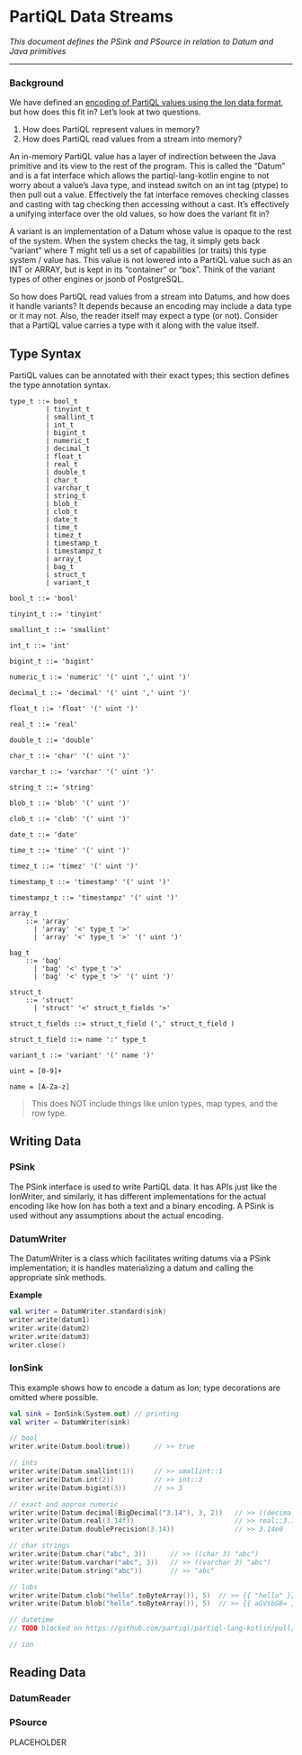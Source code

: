 # PartiQL Data Streams

*This document defines the PSink and PSource in relation to Datum and Java primitives*

* * *

### Background

We have defined
an [encoding of PartiQL values using the Ion data format](https://quip-amazon.com/5Su8AQhKG5xA/PartiQL-Values-in-Ion),
but how does this fit in? Let’s look at two questions.

1. How does PartiQL represent values in memory?
2. How does PartiQL read values from a stream into memory?

An in-memory PartiQL value has a layer of indirection between the Java primitive and its view to the rest of the
program. This is called the “Datum” and is a fat interface which allows the partiql-lang-kotlin engine to not worry
about a value’s Java type, and instead switch on an int tag (ptype) to then pull out a value. Effectively the fat
interface removes checking classes and casting with tag checking then accessing without a cast. It’s effectively a
unifying interface over the old values, so how does the variant fit in?

A variant is an implementation of a Datum whose value is opaque to the rest of the system. When the system checks the
tag, it simply gets back “variant<T>” where T might tell us a set of capabilities (or traits) this type system / value
has. This value is not lowered into a PartiQL value such as an INT or ARRAY, but is kept in its “container” or “box”.
Think of the variant types of other engines or jsonb of PostgreSQL.

So how does PartiQL read values from a stream into Datums, and how does it handle variants? It depends because an
encoding may include a data type or it may not. Also, the reader itself may expect a type (or not). Consider that a
PartiQL value carries a type with it along with the value itself.

## Type Syntax

PartiQL values can be annotated with their exact types; this section defines the type annotation syntax.

```
type_t ::= bool_t
         | tinyint_t
         | smallint_t
         | int_t
         | bigint_t
         | numeric_t
         | decimal_t
         | float_t
         | real_t
         | double_t
         | char_t
         | varchar_t
         | string_t
         | blob_t
         | clob_t
         | date_t
         | time_t
         | timez_t
         | timestamp_t 
         | timestampz_t
         | array_t
         | bag_t
         | struct_t
         | variant_t

bool_t ::= 'bool'

tinyint_t ::= 'tinyint'

smallint_t ::= 'smallint'

int_t ::= 'int'

bigint_t ::= 'bigint'

numeric_t ::= 'numeric' '(' uint ',' uint ')'

decimal_t ::= 'decimal' '(' uint ',' uint ')'

float_t ::= 'float' '(' uint ')'

real_t ::= 'real'

double_t ::= 'double'

char_t ::= 'char' '(' uint ')'

varchar_t ::= 'varchar' '(' uint ')'

string_t ::= 'string'

blob_t ::= 'blob' '(' uint ')'

clob_t ::= 'clob' '(' uint ')'

date_t ::= 'date'

time_t ::= 'time' '(' uint ')'

timez_t ::= 'timez' '(' uint ')'

timestamp_t ::= 'timestamp' '(' uint ')'

timestampz_t ::= 'timestampz' '(' uint ')'

array_t
    ::= 'array'
      | 'array' '<' type_t '>'
      | 'array' '<' type_t '>' '(' uint ')'
      
bag_t
    ::= 'bag'
      | 'bag' '<' type_t '>'
      | 'bag' '<' type_t '>' '(' uint ')'

struct_t
    ::= 'struct'
      | 'struct' '<' struct_t_fields '>'
      
struct_t_fields ::= struct_t_field (',' struct_t_field )

struct_t_field ::= name ':' type_t
 
variant_t ::= 'variant' '(' name ')'

uint = [0-9]+

name = [A-Za-z]
```

> This does NOT include things like union types, map types, and the row type.

## Writing Data

### PSink

The PSink interface is used to write PartiQL data. It has APIs just like the IonWriter, and similarly, it has different
implementations for the actual encoding like how Ion has both a text and a binary encoding. A PSink is used without any
assumptions about the actual encoding.

### DatumWriter

The DatumWriter is a class which facilitates writing datums via a PSink implementation; it is handles materializing a
datum and calling the appropriate sink methods.

**Example**

```kotlin
val writer = DatumWriter.standard(sink)
writer.write(datum1)
writer.write(datum2)
writer.write(datum3)
writer.close()
```

### IonSink

This example shows how to encode a datum as Ion; type decorations are omitted where possible.

```kotlin
val sink = IonSink(System.out) // printing
val writer = DatumWriter(sink)

// bool
writer.write(Datum.bool(true))      // >> true

// ints
writer.write(Datum.smallint(1))     // >> smallint::1
writer.write(Datum.int(2))          // >> int::2
writer.write(Datum.bigint(3))       // >> 3

// exact and approx numeric
writer.write(Datum.decimal(BigDecimal("3.14"), 3, 2))   // >> ((decimal 3 2) 3.14)
writer.write(Datum.real(3.14f))                         // >> real::3.14e0
writer.write(Datum.doublePrecision(3.14))               // >> 3.14e0

// char strings
writer.write(Datum.char("abc", 3))      // >> ((char 3) "abc")
writer.write(Datum.varchar("abc", 3))   // >> ((varchar 3) "abc")
writer.write(Datum.string("abc"))       // >> "abc"

// lobs
writer.write(Datum.clob("hello".toByteArray()), 5)  // >> {{ "hello" }}
writer.write(Datum.blob("hello".toByteArray()), 5)  // >> {{ aGVsbG8= }}

// datetime
// TODO blocked on https://github.com/partiql/partiql-lang-kotlin/pull/1656

// ion

```

## Reading Data

### DatumReader

### PSource

PLACEHOLDER
